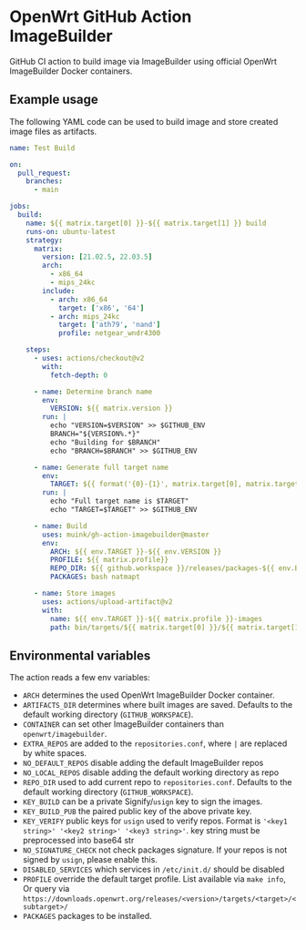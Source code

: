 # OpenWrt GitHub Action ImageBuilder

GitHub CI action to build image via ImageBuilder using official OpenWrt ImageBuilder
Docker containers.

## Example usage

The following YAML code can be used to build image and store created image files
as artifacts.

```yaml
name: Test Build

on:
  pull_request:
    branches:
      - main

jobs:
  build:
    name: ${{ matrix.target[0] }}-${{ matrix.target[1] }} build
    runs-on: ubuntu-latest
    strategy:
      matrix:
        version: [21.02.5, 22.03.5]
        arch:
          - x86_64
          - mips_24kc
        include:
          - arch: x86_64
            target: ['x86', '64']
          - arch: mips_24kc
            target: ['ath79', 'nand']
            profile: netgear_wndr4300

    steps:
      - uses: actions/checkout@v2
        with:
          fetch-depth: 0

      - name: Determine branch name
        env:
          VERSION: ${{ matrix.version }}
        run: |
          echo "VERSION=$VERSION" >> $GITHUB_ENV
          BRANCH="${VERSION%.*}"
          echo "Building for $BRANCH"
          echo "BRANCH=$BRANCH" >> $GITHUB_ENV

      - name: Generate full target name
        env:
          TARGET: ${{ format('{0}-{1}', matrix.target[0], matrix.target[1]) }}
        run: |
          echo "Full target name is $TARGET"
          echo "TARGET=$TARGET" >> $GITHUB_ENV

      - name: Build
        uses: muink/gh-action-imagebuilder@master
        env:
          ARCH: ${{ env.TARGET }}-${{ env.VERSION }}
          PROFILE: ${{ matrix.profile}}
          REPO_DIR: ${{ github.workspace }}/releases/packages-${{ env.BRANCH }}/${{ matrix.arch }}/luci
          PACKAGES: bash natmapt

      - name: Store images
        uses: actions/upload-artifact@v2
        with:
          name: ${{ env.TARGET }}-${{ matrix.profile }}-images
          path: bin/targets/${{ matrix.target[0] }}/${{ matrix.target[1] }}/
```

## Environmental variables

The action reads a few env variables:

* `ARCH` determines the used OpenWrt ImageBuilder Docker container.
* `ARTIFACTS_DIR` determines where built images are saved.
  Defaults to the default working directory (`GITHUB_WORKSPACE`).
* `CONTAINER` can set other ImageBuilder containers than `openwrt/imagebuilder`.
* `EXTRA_REPOS` are added to the `repositories.conf`, where `|` are replaced by white
  spaces.
* `NO_DEFAULT_REPOS` disable adding the default ImageBuilder repos
* `NO_LOCAL_REPOS` disable adding the default working directory as repo
* `REPO_DIR` used to add current repo to `repositories.conf`. Defaults to
  the default working directory (`GITHUB_WORKSPACE`).
* `KEY_BUILD` can be a private Signify/`usign` key to sign the images.
* `KEY_BUILD_PUB` the paired public key of the above private key.
* `KEY_VERIFY` public keys for `usign` used to verify repos. Format is `'<key1 string>'
  '<key2 string>' '<key3 string>'`. key string must be preprocessed into base64 str
* `NO_SIGNATURE_CHECK` not check packages signature. If your repos is not
  signed by `usign`, please enable this.
* `DISABLED_SERVICES` which services in `/etc/init.d/` should be disabled
* `PROFILE` override the default target profile. List available via `make info`, Or
  query via `https://downloads.openwrt.org/releases/<version>/targets/<target>/<subtarget>/`
* `PACKAGES` packages to be installed.
